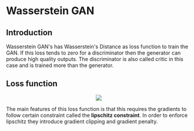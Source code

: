# Wasserstein GAN

## Introduction

Wasserstein GAN's has Wasserstein's Distance as loss function to train the GAN. If this loss tends to zero for a discriminator then the generator can produce high quality outputs. The discriminator is also called critic in this case and is trained more than the generator.

## Loss function

<p align="center">
<img src="https://latex.codecogs.com/svg.latex?W(P_r,%20P_g)%20=%20\sup_{\|f\|_L%20\leq%201}%20\mathbb{E}_{x%20\sim%20P_r}[f(x)]%20-%20\mathbb{E}_{x%20\sim%20P_g}[f(x)]" />
</p>

The main features of this loss function is that this requires the gradients to follow certain constraint called the **lipschitz constraint**. In order to enforce lipschitz they introduce gradient clipping and gradient penalty.
